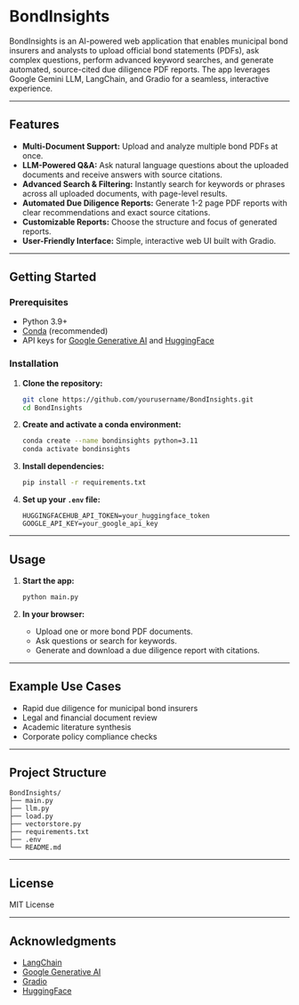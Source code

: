 # BondInsights

BondInsights is an AI-powered web application that enables municipal bond insurers and analysts to upload official bond statements (PDFs), ask complex questions, perform advanced keyword searches, and generate automated, source-cited due diligence PDF reports. The app leverages Google Gemini LLM, LangChain, and Gradio for a seamless, interactive experience.

---

## Features

- **Multi-Document Support:** Upload and analyze multiple bond PDFs at once.
- **LLM-Powered Q&A:** Ask natural language questions about the uploaded documents and receive answers with source citations.
- **Advanced Search & Filtering:** Instantly search for keywords or phrases across all uploaded documents, with page-level results.
- **Automated Due Diligence Reports:** Generate 1-2 page PDF reports with clear recommendations and exact source citations.
- **Customizable Reports:** Choose the structure and focus of generated reports.
- **User-Friendly Interface:** Simple, interactive web UI built with Gradio.

---

## Getting Started

### Prerequisites

- Python 3.9+
- [Conda](https://docs.conda.io/en/latest/) (recommended)
- API keys for [Google Generative AI](https://ai.google.dev/) and [HuggingFace](https://huggingface.co/)

### Installation

1. **Clone the repository:**
    ```sh
    git clone https://github.com/yourusername/BondInsights.git
    cd BondInsights
    ```

2. **Create and activate a conda environment:**
    ```sh
    conda create --name bondinsights python=3.11
    conda activate bondinsights
    ```

3. **Install dependencies:**
    ```sh
    pip install -r requirements.txt
    ```

4. **Set up your `.env` file:**
    ```
    HUGGINGFACEHUB_API_TOKEN=your_huggingface_token
    GOOGLE_API_KEY=your_google_api_key
    ```

---

## Usage

1. **Start the app:**
    ```sh
    python main.py
    ```

2. **In your browser:**
    - Upload one or more bond PDF documents.
    - Ask questions or search for keywords.
    - Generate and download a due diligence report with citations.

---

## Example Use Cases

- Rapid due diligence for municipal bond insurers 
- Legal and financial document review
- Academic literature synthesis
- Corporate policy compliance checks

---

## Project Structure

```
BondInsights/
├── main.py
├── llm.py
├── load.py
├── vectorstore.py
├── requirements.txt
├── .env
└── README.md
```

---

## License

MIT License

---

## Acknowledgments

- [LangChain](https://github.com/langchain-ai/langchain)
- [Google Generative AI](https://ai.google.dev/)
- [Gradio](https://gradio.app/)
- [HuggingFace](https://huggingface.co/)
